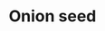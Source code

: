 ---
layout: item
title: Onion seed
item-id: 5319
datatable: true
id: 5319
name: "Onion seed"
members: true
lowalch: 1
highalch: 1
examine: "An onion seed - plant in an allotment."
monsters:
  - id: 6604
    name: "Mammoth"
    members: true
    combat_level: 80
    wiki_url: "https://oldschool.runescape.wiki/w/Mammoth"
    drops:
      - quantity: "3"
        rarity: 0.03125
    image: "https://oldschool.runescape.wiki/images/thumb/a/a5/Mammoth.png/1200px-Mammoth.png?956ac"
---
